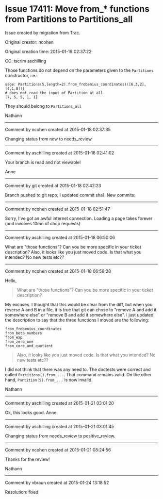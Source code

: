 # Issue 17411: Move from_* functions from Partitions to Partitions_all

Issue created by migration from Trac.

Original creator: ncohen

Original creation time: 2015-01-18 02:37:22

CC:  tscrim aschilling

Those functions do not depend on the parameters given to the `Partitions` constructor, i.e.:


```
sage: Partitions(5,length=2).from_frobenius_coordinates(([6,3,2],[4,1,0]))
# does not read the input of Partition at all
[7, 5, 5, 1, 1]
```


They should belong to `Partitions_all`

Nathann


---

Comment by ncohen created at 2015-01-18 02:37:35

Changing status from new to needs_review.


---

Comment by aschilling created at 2015-01-18 02:41:02

Your branch is read and not viewable!

Anne


---

Comment by git created at 2015-01-18 02:42:23

Branch pushed to git repo; I updated commit sha1. New commits:


---

Comment by ncohen created at 2015-01-18 02:51:47

Sorry, I've got an awful internet connection. Loading a page takes forever (and involves 10mn of dhcp requests)


---

Comment by aschilling created at 2015-01-18 06:50:06

What are "those functions"? Can you be more specific in your ticket description? Also, it looks like you just moved code. Is that what you intended? No new tests etc??


---

Comment by ncohen created at 2015-01-18 06:58:28

Hello,

> What are "those functions"? Can you be more specific in your ticket description?

My excuses. I thought that this would be clear from the diff, but when you reverse A and B in a file, it is true that git can chose to "remove A and add it somewhere else" or "remove B and add it somewhere else". I just updated the description to say that the three functions I moved are the following:


```
from_frobenius_coordinates
from_beta_numbers
from_exp
from_zero_one
from_core_and_quotient
```


> Also, it looks like you just moved code. Is that what you intended? No new tests etc??

I did not think that there was any need to. The doctests were correct and called `Partitions().from_...`. That command remains valid. On the other hand, `Partition(5).from_...` is now invalid.

Nathann


---

Comment by aschilling created at 2015-01-21 03:01:20

Ok, this looks good. Anne


---

Comment by aschilling created at 2015-01-21 03:01:45

Changing status from needs_review to positive_review.


---

Comment by ncohen created at 2015-01-21 08:24:56

Thanks for the review!

Nathann


---

Comment by vbraun created at 2015-01-24 13:18:52

Resolution: fixed
